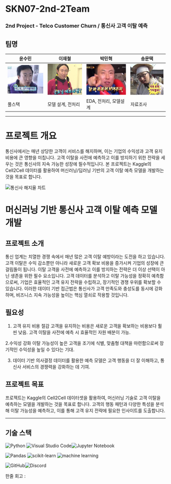 # SKN07-2nd-2Team
### 2nd Project - Telco Customer Churn / 통신사 고객 이탈 예측

## 팀명 

|윤수민|이재철|박민혁|송문택|
|---|---|---|---|
|![숨](https://github.com/SKNETWORKS-FAMILY-AICAMP/SKN07-2nd-2Team/blob/main/image/y.jpg)|![나](https://github.com/SKNETWORKS-FAMILY-AICAMP/SKN07-2nd-2Team/blob/main/image/l.jpg)|![민](https://github.com/SKNETWORKS-FAMILY-AICAMP/SKN07-2nd-2Team/blob/main/image/p.jpg)|![송](https://github.com/SKNETWORKS-FAMILY-AICAMP/SKN07-2nd-2Team/blob/main/image/s.jpg)|
|풀스택|모델 설계, 전처리|EDA, 전처리, 모델설계|자료조사|

---

# 프로젝트 개요

통신사에서는 매년 상당한 고객이 서비스를 해지하며, 이는 기업의 수익성과 고객 유지 비용에 큰 영향을 미칩니다. 고객 이탈을 사전에 예측하고 이를 방지하기 위한 전략을 세우는 것은 통신사의 지속 가능한 성장에 필수적입니다. 본 프로젝트는 Kaggle의 Cell2Cell 데이터를 활용하여 머신러닝/딥러닝 기반의 고객 이탈 예측 모델을 개발하는 것을 목표로 합니다.

![통신사 해지율 차트](https://img.hankyung.com/photo/202311/01.35158171.1.png)

# **머신러닝 기반 통신사 고객 이탈 예측 모델 개발**

## 프로젝트 소개

통신 업계는 치열한 경쟁 속에서 매년 많은 고객 이탈 예방이라는 도전을 하고 있습니다. 고객 이탈은 수익 감소뿐만 아니라 새로운 고객 확보 비용을 증가시켜 기업의 성장에 큰 걸림돌이 됩니다. 이탈 고객을 사전에 예측하고 이를 방지하는 전략은 더 이상 선택이 아닌 생존을 위한 필수 요소입니다. 고객 데이터를 분석하고 이탈 가능성을 정확히 예측함으로써, 기업은 효율적인 고객 유지 전략을 수립하고, 장기적인 경쟁 우위를 확보할 수 있습니다. 이러한 데이터 기반 접근법은 통신사가 고객 만족도와 충성도를 동시에 강화하며, 비즈니스 지속 가능성을 높이는 핵심 열쇠로 작용할 것입니다.

## 필요성

  1. 고객 유지 비용 절감
  고객을 유지하는 비용은 새로운 고객을 확보하는 비용보다 훨씬 낮음. 고객 이탈을 사전에 예측 시 효율적인 자원 배분이 가능.


  2.수익성 강화
  이탈 가능성이 높은 고객을 조기에 식별, 맞춤형 대책을 마련함으로써 장기적인 수익성을 높일 수 있다는 기대.


  3. 데이터 기반 의사결정
  데이터를 활용한 예측 모델은 고객 행동을 더 잘 이해하고, 통신사 서비스의 경쟁력을 강화하는 데 기여.



## 프로젝트 목표
프로젝트는 Kaggle의 Cell2Cell 데이터셋을 활용하여, 머신러닝 기술로 고객 이탈을 예측하는 모델을 개발하는 것을 목표로 합니다. 고객의 행동 패턴과 다양한 특성을 분석해 이탈 가능성을 예측하고, 이를 통해 고객 유지 전략에 필요한 인사이트를 도출합니다.

---

## 기술 스택
![Python](https://img.shields.io/badge/python-3670A0?style=for-the-badge&logo=python&logoColor=ffdd54) ![Visual Studio Code](https://img.shields.io/badge/Visual%20Studio%20Code-0078d7.svg?style=for-the-badge&logo=visual-studio-code&logoColor=white)![Jupyter Notebook](https://img.shields.io/badge/jupyter-%23FA0F00.svg?style=for-the-badge&logo=jupyter&logoColor=white)

![Pandas](https://img.shields.io/badge/pandas-%23150458.svg?style=for-the-badge&logo=pandas&logoColor=white) ![scikit-learn](https://img.shields.io/badge/scikit--learn-%23F7931E.svg?style=for-the-badge&logo=scikit-learn&logoColor=white) ![machine learning](https://camo.githubusercontent.com/9177f8c07694c8e8472209379207b1a22e92c773ca356321268d64587e756ec4/68747470733a2f2f696d672e736869656c64732e696f2f62616467652f4d616368696e652532304c6561726e696e672d4646364630303f7374796c653d666c6174266c6f676f3d4172746966696369616c253230496e74656c6c6967656e6365266c6f676f436f6c6f723d7768697465)


![GitHub](https://img.shields.io/badge/github-%23121011.svg?style=for-the-badge&logo=github&logoColor=white)![Discord](https://img.shields.io/badge/Discord-%235865F2.svg?style=for-the-badge&logo=discord&logoColor=white)


한줄 회고 : 
